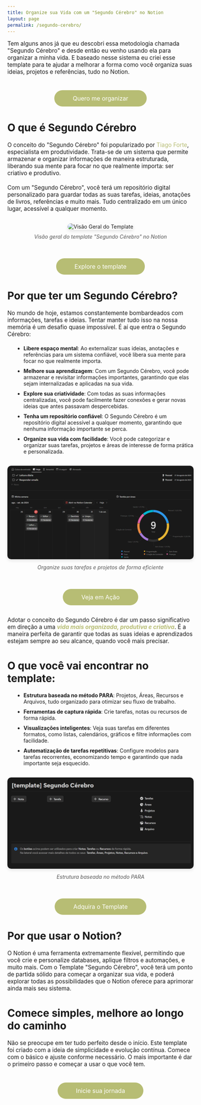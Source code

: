 ```yaml
---
title: Organize sua Vida com um "Segundo Cérebro" no Notion
layout: page
permalink: /segundo-cerebro/
---
```


<style>
    h2, h3 {
      text-align: left;
    }

    h1 {
      font-size: 2.5em;
      margin-bottom: 20px;
      text-align: center;
    }

    h2 {
      font-size: 2em;
      margin-top: 40px;
      margin-bottom: 20px;
    }

    p {
      font-size: 1.1em;
      margin-bottom: 20px;
    }

    a {
      color: #b7bd74;
      text-decoration: none;
    }

    a:hover {
      text-decoration: underline;
    }

    .highlight {
      color: #b7bd74;
      text-decoration: none;
      font-style: italic;
      font-weight: bold;
    }

    .btn {
      display: inline-block;
      padding: 12px 50px;
      background-color: #b7bd74;
      color: white;
      text-decoration: none;
      border-radius: 25px;
      font-size: 16px;
      margin-top: 20px;
      transition: background-color 0.3s;
    }

    .btn:hover {
      background-color: #9a9d5e;
      color: white;
    }

    .center {
      text-align: center;
      margin-bottom: 30px;
    }

    ul {
      list-style-type: disc;
      margin-left: 20px;
      margin-bottom: 20px;
    }

    ul li {
      margin-bottom: 10px;
    }

    .image-container {
      text-align: center;
      margin: 30px 0;
    }

    .image-container img {
      max-width: 100%;
      height: auto;
      border-radius: 10px;
      box-shadow: 0 4px 8px rgba(0, 0, 0, 0.1);
    }

    .image-caption {
      font-style: italic;
      color: #555;
      margin-top: 10px;
    }
</style>

<script type="text/javascript">
	function importHotmart(){
 		var imported = document.createElement('script');
 		imported.src = 'https://static.hotmart.com/checkout/widget.min.js';
 		document.head.appendChild(imported);
		var link = document.createElement('link');
		link.rel = 'stylesheet';
		link.type = 'text/css';
		link.href = 'https://static.hotmart.com/css/hotmart-fb.min.css';
		document.head.appendChild(link);	}
 	importHotmart();
 </script>

Tem alguns anos já que eu descobri essa metodologia chamada "Segundo Cérebro" e desde então eu venho usando ela para organizar a minha vida. E baseado nesse sistema eu criei esse template para te ajudar a melhorar a forma como você organiza suas ideias, projetos e referências, tudo no Notion.

<div class="center">
    <a onclick="return false;" href="https://pay.hotmart.com/A95186009K?checkoutMode=2" class="btn hotmart-fb">Quero me organizar</a>
</div>

## O que é Segundo Cérebro

O conceito do "Segundo Cérebro" foi popularizado por <a href="https://www.youtube.com/@TiagoForte/videos" target="_blank">Tiago Forte</a>, especialista em produtividade. Trata-se de um sistema que permite armazenar e organizar informações de maneira estruturada, liberando sua mente para focar no que realmente importa: ser criativo e produtivo.

Com um "Segundo Cérebro", você terá um repositório digital personalizado para guardar todas as suas tarefas, ideias, anotações de livros, referências e muito mais. Tudo centralizado em um único lugar, acessível a qualquer momento.

<div class="image-container">
    <img src="/images/notion-overview.gif" alt="Visão Geral do Template">
    <div class="image-caption">Visão geral do template "Segundo Cérebro" no Notion</div>
</div>

<div class="center">
    <a onclick="return false;" href="https://pay.hotmart.com/A95186009K?checkoutMode=2" class="btn hotmart-fb">Explore o template</a>
</div>

## Por que ter um Segundo Cérebro?


 No mundo de hoje, estamos constantemente bombardeados com informações, tarefas e ideias. Tentar manter tudo isso na nossa memória é um desafio quase impossível. É aí que entra o Segundo Cérebro:


- **Libere espaço mental**: Ao externalizar suas ideias, anotações e referências para um sistema confiável, você libera sua mente para focar no que realmente importa.
- **Melhore sua aprendizagem**: Com um Segundo Cérebro, você pode armazenar e revisitar informações importantes, garantindo que elas sejam internalizadas e aplicadas na sua vida.
- **Explore sua criatividade**: Com todas as suas informações centralizadas, você pode facilmente fazer conexões e gerar novas ideias que antes passavam despercebidas.
- **Tenha um repositório confiável**: O Segundo Cérebro é um repositório digital acessível a qualquer momento, garantindo que nenhuma informação importante se perca.
- **Organize sua vida com facilidade**: Você pode categorizar e organizar suas tarefas, projetos e áreas de interesse de forma prática e personalizada.

<div class="image-container">
    <img src="/images/notion-tarefas.png" alt="Organização de Tarefas">
    <div class="image-caption">Organize suas tarefas e projetos de forma eficiente</div>
</div>

<div class="center">
    <a href="https://youtu.be/68niL_bBkyA" target="_blank" class="btn">Veja em Ação</a>
</div>

Adotar o conceito do Segundo Cérebro é dar um passo significativo em direção a uma <span class="highlight">vida mais organizada, produtiva e criativa</span>. É a maneira perfeita de garantir que todas as suas ideias e aprendizados estejam sempre ao seu alcance, quando você mais precisar.

## O que você vai encontrar no template:

- **Estrutura baseada no método PARA**: Projetos, Áreas, Recursos e Arquivos, tudo organizado para otimizar seu fluxo de trabalho.
- **Ferramentas de captura rápida**: Crie tarefas, notas ou recursos de forma rápida.
- **Visualizações inteligentes**: Veja suas tarefas em diferentes formatos, como listas, calendários, gráficos e filtre informações com facilidade.
- **Automatização de tarefas repetitivas**: Configure modelos para tarefas recorrentes, economizando tempo e garantindo que nada importante seja esquecido.

<div class="image-container">
    <img src="/images/notion-intro.png" alt="Estrutura baseada no método PARA">
    <div class="image-caption">Estrutura baseada no método PARA</div>
</div>

<div class="center">
    <a onclick="return false;" href="https://pay.hotmart.com/A95186009K?checkoutMode=2" class="btn hotmart-fb">Adquira o Template</a>
</div>

## Por que usar o Notion?

O Notion é uma ferramenta extremamente flexível, permitindo que você crie e personalize databases, aplique filtros e automações, e muito mais. Com o Template "Segundo Cérebro", você terá um ponto de partida sólido para começar a organizar sua vida, e poderá explorar todas as possibilidades que o Notion oferece para aprimorar ainda mais seu sistema.

## Comece simples, melhore ao longo do caminho

Não se preocupe em ter tudo perfeito desde o início. Este template foi criado com a ideia de simplicidade e evolução contínua. Comece com o básico e ajuste conforme necessário. O mais importante é dar o primeiro passo e começar a usar o que você tem.

<div class="center">
    <a onclick="return false;" href="https://pay.hotmart.com/A95186009K?checkoutMode=2" class="btn hotmart-fb">Inicie sua jornada</a>
</div>
